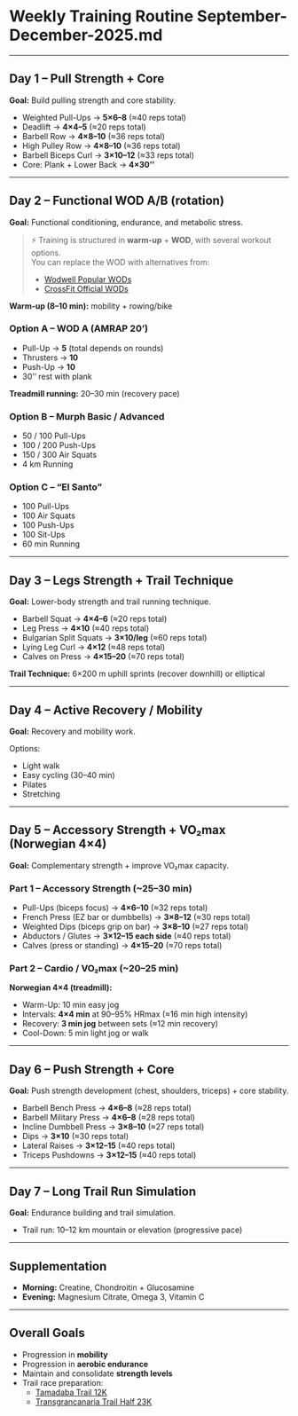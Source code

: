# Weekly Training Routine September-December-2025.md

---

## Day 1 – Pull Strength + Core
**Goal:** Build pulling strength and core stability.  

- Weighted Pull-Ups → **5×6–8** (≈40 reps total)  
- Deadlift → **4×4–5** (≈20 reps total)  
- Barbell Row → **4×8–10** (≈36 reps total)  
- High Pulley Row → **4×8–10** (≈36 reps total)  
- Barbell Biceps Curl → **3×10–12** (≈33 reps total)  
- Core: Plank + Lower Back → **4×30’’**  

---

## Day 2 – Functional WOD A/B (rotation)
**Goal:** Functional conditioning, endurance, and metabolic stress.  

> ⚡ Training is structured in **warm-up** + **WOD**, with several workout options.  
> You can replace the WOD with alternatives from:  
> - [Wodwell Popular WODs](https://wodwell.com/wods/?sort=popular)  
> - [CrossFit Official WODs](https://www.crossfit.com/workout)  

**Warm-up (8–10 min):** mobility + rowing/bike  

### Option A – WOD A (AMRAP 20’)
- Pull-Up → **5** (total depends on rounds)  
- Thrusters → **10**  
- Push-Up → **10**  
- 30’’ rest with plank  

**Treadmill running:** 20–30 min (recovery pace)  

### Option B – Murph Basic / Advanced
- 50 / 100 Pull-Ups  
- 100 / 200 Push-Ups  
- 150 / 300 Air Squats  
- 4 km Running  

### Option C – “El Santo”
- 100 Pull-Ups  
- 100 Air Squats  
- 100 Push-Ups  
- 100 Sit-Ups  
- 60 min Running  

---

## Day 3 – Legs Strength + Trail Technique
**Goal:** Lower-body strength and trail running technique.  

- Barbell Squat → **4×4–6** (≈20 reps total)  
- Leg Press → **4×10** (≈40 reps total)  
- Bulgarian Split Squats → **3×10/leg** (≈60 reps total)  
- Lying Leg Curl → **4×12** (≈48 reps total)  
- Calves on Press → **4×15–20** (≈70 reps total)  

**Trail Technique:** 6×200 m uphill sprints (recover downhill) or elliptical  

---

## Day 4 – Active Recovery / Mobility
**Goal:** Recovery and mobility work.  

Options:  
- Light walk  
- Easy cycling (30–40 min)  
- Pilates  
- Stretching  

---

## Day 5 – Accessory Strength + VO₂max (Norwegian 4×4)
**Goal:** Complementary strength + improve VO₂max capacity.  

### Part 1 – Accessory Strength (~25–30 min)
- Pull-Ups (biceps focus) → **4×6–10** (≈32 reps total)  
- French Press (EZ bar or dumbbells) → **3×8–12** (≈30 reps total)  
- Weighted Dips (biceps grip on bar) → **3×8–10** (≈27 reps total)  
- Abductors / Glutes → **3×12–15 each side** (≈40 reps total)  
- Calves (press or standing) → **4×15–20** (≈70 reps total)  

### Part 2 – Cardio / VO₂max (~20–25 min)  
**Norwegian 4×4 (treadmill):**  
- Warm-Up: 10 min easy jog  
- Intervals: **4×4 min** at 90–95% HRmax (≈16 min high intensity)  
- Recovery: **3 min jog** between sets (≈12 min recovery)  
- Cool-Down: 5 min light jog or walk  

---

## Day 6 – Push Strength + Core
**Goal:** Push strength development (chest, shoulders, triceps) + core stability.  

- Barbell Bench Press → **4×6–8** (≈28 reps total)  
- Barbell Military Press → **4×6–8** (≈28 reps total)  
- Incline Dumbbell Press → **3×8–10** (≈27 reps total)  
- Dips → **3×10** (≈30 reps total)  
- Lateral Raises → **3×12–15** (≈40 reps total)  
- Triceps Pushdowns → **3×12–15** (≈40 reps total)  

---

## Day 7 – Long Trail Run Simulation
**Goal:** Endurance building and trail simulation.  

- Trail run: 10–12 km mountain or elevation (progressive pace)  

---

## Supplementation
- **Morning:** Creatine, Chondroitin + Glucosamine  
- **Evening:** Magnesium Citrate, Omega 3, Vitamin C  

---

## Overall Goals
- Progression in **mobility**  
- Progression in **aerobic endurance**  
- Maintain and consolidate **strength levels**  
- Trail race preparation:  
  - [Tamadaba Trail 12K](https://tamabadatrail.com/)  
  - [Transgrancanaria Trail Half 23K](https://transgrancanaria.net/en/)  
